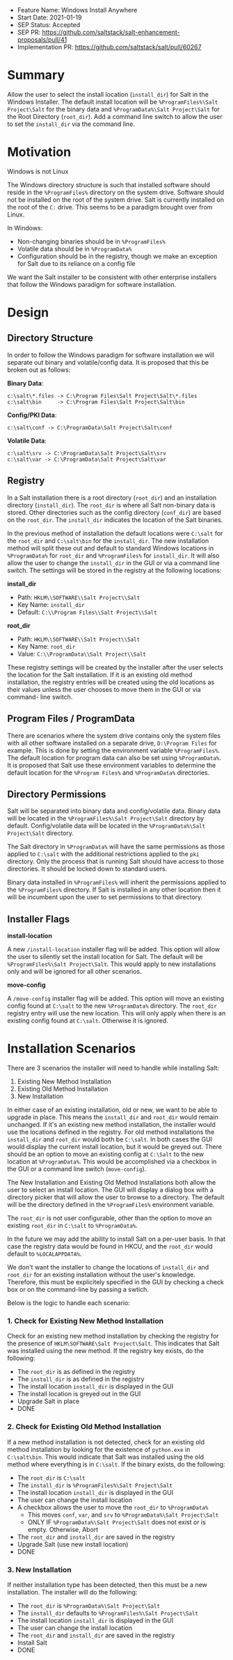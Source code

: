 - Feature Name: Windows Install Anywhere
- Start Date: 2021-01-19
- SEP Status: Accepted
- SEP PR: https://github.com/saltstack/salt-enhancement-proposals/pull/41
- Implementation PR: https://github.com/saltstack/salt/pull/60267

# Summary
[summary]: #summary

Allow the user to select the install location (``install_dir``) for Salt in the
Windows Installer. The default install location will be
``%ProgramFiles%\Salt Project\Salt`` for the binary data and
``%ProgramData%\Salt Project\Salt`` for the Root Directory (``root_dir``). Add a
command line switch to allow the user to set the ``install_dir`` via the command
line.

# Motivation
[motivation]: #motivation

Windows is not Linux

The Windows directory structure is such that installed software should reside in
the ``%ProgramFiles%`` directory on the system drive. Software should not be
installed on the root of the system drive. Salt is currently installed on the
root of the ``C:`` drive. This seems to be a paradigm brought over from Linux.

In Windows:

- Non-changing binaries should be in ``%ProgramFiles%``
- Volatile data should be in ``%ProgramData%``
- Configuration should be in the registry, though we make an exception for Salt
  due to its reliance on a config file

We want the Salt installer to be consistent with other enterprise installers
that follow the Windows paradigm for software installation.

# Design
[design]: #detailed-design

## Directory Structure
[directory-structure]: #directory-structure

In order to follow the Windows paradigm for software installation we will
separate out binary and volatile/config data. It is proposed that this be broken
out as follows:

__Binary Data__:

```
c:\salt\*.files -> C:\Program Files\Salt Project\Salt\*.files
c:\salt\bin     -> C:\Program Files\Salt Project\Salt\bin
```

__Config/PKI Data__:

```
c:\salt\conf -> C:\ProgramData\Salt Project\Salt\conf
```

__Volatile Data__:

```
c:\salt\srv -> C:\ProgramData\Salt Project\Salt\srv
c:\salt\var -> C:\ProgramData\Salt Project\Salt\var
```

## Registry

[registry]: #registry

In a Salt installation there is a root directory (``root_dir``) and an
installation directory (``install_dir``). The ``root_dir`` is where all Salt
non-binary data is stored. Other directories such as the config directory
(``conf_dir``) are based on the ``root_dir``. The ``install_dir`` indicates the
location of the Salt binaries.

In the previous method of installation the default locations were ``C:\salt``
for the ``root_dir`` and ``C:\salt\bin`` for the ``install_dir``. The new
installation method will split these out and default to standard Windows
locations in ``%ProgramData%`` for ``root_dir`` and ``%ProgramFiles%`` for
``install_dir``. It will also allow the user to change the ``install_dir`` in
the GUI or via a command line switch. The settings will be stored in the
registry at the following locations:

__install_dir__

- Path:     ``HKLM\\SOFTWARE\\Salt Project\\Salt``
- Key Name: ``install_dir``
- Default:  ``C:\\Program Files\\Salt Project\\Salt``

__root_dir__

- Path:     ``HKLM\\SOFTWARE\\Salt Project\\Salt``
- Key Name: ``root_dir``
- Value:    ``C:\\ProgramData\\Salt Project\\Salt``

These registry settings will be created by the installer after the user selects
the location for the Salt installation. If it is an existing old method
installation, the registry entries will be created using the old locations as
their values unless the user chooses to move them in the GUI or via command-
line switch.

## Program Files / ProgramData

[program_files_programdata]: #program-files-programdata

There are scenarios where the system drive contains only the system files with
all other software installed on a separate drive, ``D:\Program Files`` for
example. This is done by setting the environment variable ``%ProgramFiles%``.
The default location for program data can also be set using ``%ProgramData%``.
It is proposed that Salt use these environment variables to determine the
default location for the ``%Program Files%`` and ``%ProgramData%`` directories.

## Directory Permissions

[directory-permissions]: #directory-permissions

Salt will be separated into binary data and config/volatile data. Binary data
will be located in the ``%ProgramFiles%\Salt Project\Salt`` directory by
default. Config/volatile data will be located in the
``%ProgramData%\Salt Project\Salt`` directory.

The Salt directory in ``%ProgramData%`` will have the same permissions as those
applied to ``C:\salt`` with the additional restrictions applied to the ``pki``
directory. Only the process that is running Salt should have access to those
directories. It should be locked down to standard users.

Binary data installed in ``%ProgramFiles%`` will inherit the permissions applied
to the ``%ProgramFiles%`` directory. If Salt is installed in any other location
then it will be incumbent upon the user to set permissions to that directory.

## Installer Flags

[installer-flags]: #installer-flags

__install-location__

A new ``/install-location`` installer flag will be added. This option will allow
the user to silently set the install location for Salt. The default will be
``%ProgramFiles%\Salt Project\Salt``. This would apply to new installations only
and will be ignored for all other scenarios.

__move-config__

A ``/move-config`` installer flag will be added. This option will move an
existing config found at ``C:\salt`` to the new ``%ProgramData%`` directory. The
``root_dir`` registry entry will use the new location. This will only apply when
there is an existing config found at ``C:\salt``. Otherwise it is ignored.

# Installation Scenarios

[installation-scenarios]: #installation-scenarios

There are 3 scenarios the installer will need to handle while installing Salt:

1. Existing New Method Installation
2. Existing Old Method Installation
3. New Installation

In either case of an existing installation, old or new, we want to be able to
upgrade in place. This means the ``install_dir`` and ``root_dir`` would remain
unchanged. If it's an existing new method installation, the installer would use
the locations defined in the registry. For old method installations the
``install_dir`` and ``root_dir`` would both be ``C:\salt``. In both cases the
GUI would display the current install location, but it would be greyed out.
There should be an option to move an existing config at ``C:\Salt`` to the new
location at ``%ProgramData%``. This would be accomplished via a checkbox in the
GUI or a command line switch (``move-config``).

The New Installation and Existing Old Method Installations both allow the user
to select an install location. The GUI will display a dialog box with a
directory picker that will allow the user to browse to a directory. The default
will be the directory defined in the ``%ProgramFiles%`` environment variable.

The ``root_dir`` is not user configurable, other than the option to move an
existing ``root_dir`` in ``C:\salt`` to ``%ProgramData%``.

In the future we may add the ability to install Salt on a per-user basis. In
that case the registry data would be found in HKCU, and the ``root_dir`` would
default to ``%LOCALAPPDATA%``.

We don't want the installer to change the locations of ``install_dir`` and
``root_dir`` for an existing installation without the user's knowledge.
Therefore, this must be explicitely specified in the GUI by checking a check
box or on the command-line by passing a swtich.

Below is the logic to handle each scenario:

### 1. Check for Existing New Method Installation

Check for an existing new method installation by checking the registry for the
presence of ``HKLM\SOFTWARE\Salt Project\Salt``. This indicates that Salt was
installed using the new method. If the registry key exists, do the following:

- The ``root_dir`` is as defined in the registry
- The ``install_dir`` is as defined in the registry
- The install location ``install_dir`` is displayed in the GUI
- The install location is greyed out in the GUI
- Upgrade Salt in place
- DONE

### 2. Check for Existing Old Method Installation

If a new method installation is not detected, check for an existing old method
installation by looking for the existence of `python.exe` in ``C:\salt\bin``.
This would indicate that Salt was installed using the old method where
everything is in ``C:\salt``. If the binary exists, do the following:

- The ``root_dir`` is ``C:\salt``
- The ``install_dir`` is ``%ProgramFiles%\Salt Project\Salt``
- The install location ``install_dir`` is displayed in the GUI
- The user can change the install location
- A checkbox allows the user to move the ``root_dir`` to ``%ProgramData%``
  - This moves ``conf``, ``var``, and ``srv`` to
    ``%ProgramData%\Salt Project\Salt``
  - ONLY IF ``%ProgramData%\Salt Project\Salt`` does not exist or is empty.
    Otherwise, Abort
- The ``root_dir`` and ``install_dir`` are saved in the registry
- Upgrade Salt (use new install location)
- DONE

### 3. New Installation

If neither installation type has been detected, then this must be a new
installation. The installer will do the following:

- The ``root_dir`` is ``%ProgramData%\Salt Project\Salt``
- The ``install_dir`` defaults to ``%ProgramFiles%\Salt Project\Salt``
- The install location ``install_dir`` is displayed in the GUI
- The user can change the install location
- The ``root_dir`` and ``install_dir`` are saved in the registry
- Install Salt
- DONE
